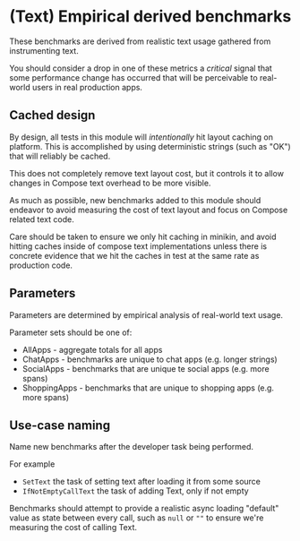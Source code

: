 # (Text) Empirical derived benchmarks

These benchmarks are derived from realistic text usage gathered from instrumenting text.

You should consider a drop in one of these metrics a *critical* signal that some performance change
has occurred that will be perceivable to real-world users in real production apps.

## Cached design

By design, all tests in this module will _intentionally_ hit layout caching on platform. This is
accomplished by using deterministic strings (such as "OK") that will reliably be cached.

This does not completely remove text layout cost, but it controls it to allow changes in Compose
text overhead to be more visible.

As much as possible, new benchmarks added to this module should endeavor to avoid measuring the
cost of text layout and focus on Compose related text code.

Care should be taken to ensure we only hit caching in minikin, and avoid hitting caches inside of 
compose text implementations unless there is concrete evidence that we hit the caches in test at the
same rate as production code.

## Parameters

Parameters are determined by empirical analysis of real-world text usage.

Parameter sets should be one of:

* AllApps - aggregate totals for all apps
* ChatApps - benchmarks are unique to chat apps (e.g. longer strings)
* SocialApps - benchmarks that are unique te social apps (e.g. more spans)
* ShoppingApps - benchmarks that are unique to shopping apps (e.g. more spans)

## Use-case naming

Name new benchmarks after the developer task being performed. 

For example 
* `SetText` the task of setting text after loading it from some source 
* `IfNotEmptyCallText` the task of adding Text, only if not empty

Benchmarks should attempt to provide a realistic async loading "default" value as state between
every call, such as `null` or `""` to ensure we're measuring the cost of calling Text.